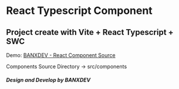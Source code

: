 # React Typescript Component

## Project create with Vite + React Typescript + SWC

Demo: <a href="https://react-components-74b22.web.app">BANXDEV - React Component Source</a>

Components Source Directory
-> src/components

##### Design and Develop by BANXDEV
